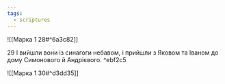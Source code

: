 ```yaml
---
tags:
  - scriptures
---
```


![[Марка 1 28#^6a3c82]]

29 І вийшли вони із синагоги небавом, і прийшли з Яковом та Іваном до дому Симонового й Андрієвого. ^ebf2c5

![[Марка 1 30#^d3dd35]]